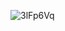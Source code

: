 ![3lFp6Vq](https://user-images.githubusercontent.com/66425412/218549318-f06480b7-013b-4876-b07d-e8ed87ec0501.png)
